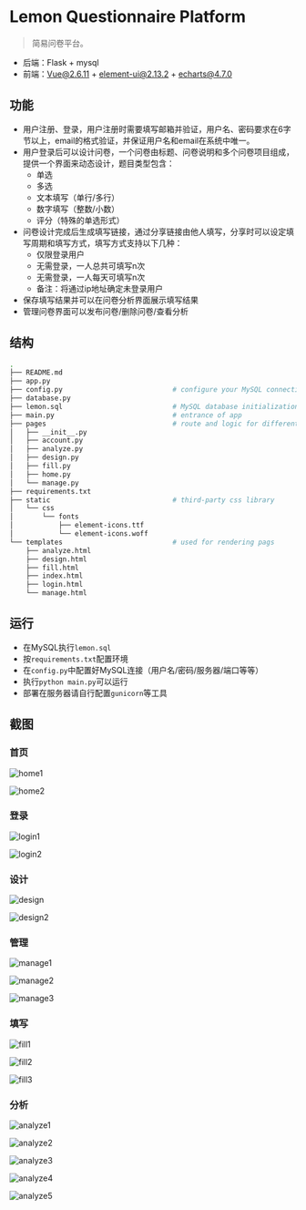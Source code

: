 # Lemon Questionnaire Platform
> 简易问卷平台。
- 后端：Flask + mysql
- 前端：Vue@2.6.11 + element-ui@2.13.2 + echarts@4.7.0
## 功能

- 用户注册、登录，用户注册时需要填写邮箱并验证，用户名、密码要求在6字节以上，email的格式验证，并保证用户名和email在系统中唯一。
- 用户登录后可以设计问卷，一个问卷由标题、问卷说明和多个问卷项目组成，提供一个界面来动态设计，题目类型包含：
  - 单选
  - 多选
  - 文本填写（单行/多行）
  - 数字填写（整数/小数）
  - 评分（特殊的单选形式）
- 问卷设计完成后生成填写链接，通过分享链接由他人填写，分享时可以设定填写周期和填写方式，填写方式支持以下几种：
  - 仅限登录用户
  - 无需登录，一人总共可填写n次
  - 无需登录，一人每天可填写n次
  - 备注：将通过ip地址确定未登录用户
- 保存填写结果并可以在问卷分析界面展示填写结果
- 管理问卷界面可以发布问卷/删除问卷/查看分析

## 结构
```bash
.
├── README.md
├── app.py
├── config.py                           # configure your MySQL connection here
├── database.py
├── lemon.sql                           # MySQL database initialization
├── main.py                             # entrance of app
├── pages                               # route and logic for different features
│   ├── __init__.py
│   ├── account.py
│   ├── analyze.py
│   ├── design.py
│   ├── fill.py
│   ├── home.py
│   └── manage.py
├── requirements.txt
├── static                              # third-party css library
│   └── css
│       └── fonts
│           ├── element-icons.ttf
│           └── element-icons.woff
└── templates                           # used for rendering pags
    ├── analyze.html
    ├── design.html
    ├── fill.html
    ├── index.html
    ├── login.html
    └── manage.html
```

## 运行

- 在MySQL执行`lemon.sql`
- 按`requirements.txt`配置环境
- 在`config.py`中配置好MySQL连接（用户名/密码/服务器/端口等等）
- 执行`python main.py`可以运行
- 部署在服务器请自行配置`gunicorn`等工具

## 截图
### 首页

![home1](screenshots/home1.png)

![home2](screenshots/home2.png)

### 登录

![login1](screenshots/login1.png)

![login2](screenshots/login2.png)

### 设计

![design](screenshots/design1.png)

![design2](screenshots/design2.png)

### 管理

![manage1](screenshots/manage1.png)

![manage2](screenshots/manage2.png)

![manage3](screenshots/manage3.png)

### 填写

![fill1](screenshots/fill1.png)

![fill2](screenshots/fill2.png)

![fill3](screenshots/fill3.png)

### 分析

![analyze1](screenshots/analyze1.png)

![analyze2](screenshots/analyze2.png)

![analyze3](screenshots/analyze3.png)

![analyze4](screenshots/analyze4.png)

![analyze5](screenshots/analyze5.png)